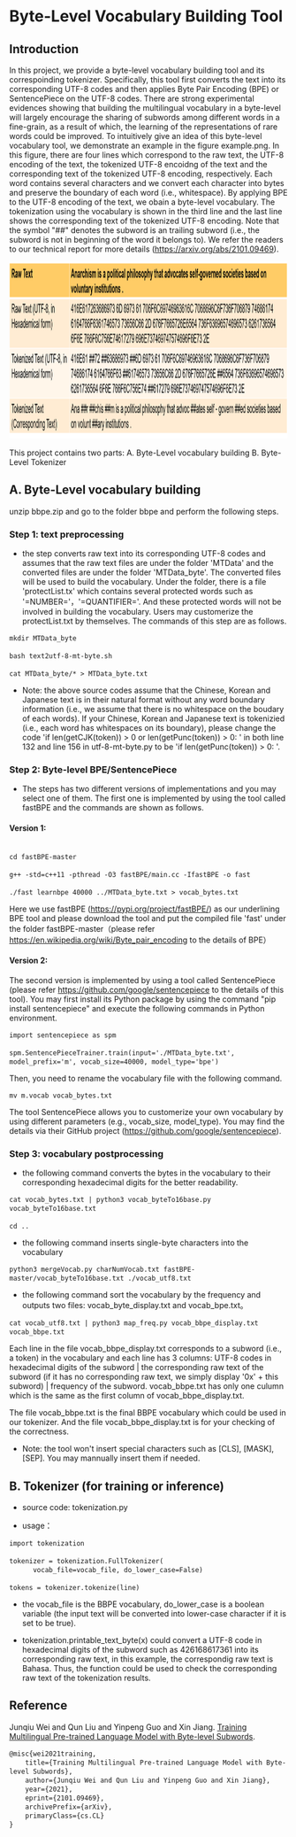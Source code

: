 # Byte-Level Vocabulary Building Tool


## Introduction

In this project, we provide a byte-level vocabulary building tool and its correspoinding tokenizer. Specifically, this tool first converts the text into its corresponding UTF-8 codes and then applies Byte Pair Encoding (BPE) or SentencePiece on the UTF-8 codes. There are strong experimental evidences showing that building the multilingual vocabulary in a byte-level will largely encourage the sharing of subwords among different words in a fine-grain, as a result of which, the learning of the representations of rare words could be improved. To intuitively give an idea of this byte-level vocabulary tool, we demonstrate an example in the figure example.png. In this figure, there are four lines which correspond to the raw text, the UTF-8 encoding of the text, the tokenized UTF-8 encoidng of the text and the corresponding text of the tokenized UTF-8 encoding, respectively. Each word contains several characters and we convert each character into bytes and preserve the boundary of each word (i.e., whitespace). By applying BPE to the UTF-8 encoding of the text, we obain a byte-level vocabulary. The tokenization using the vocabulary is shown in the third line and the last line shows the corresponding text of the tokenized UTF-8 encoding. Note that the symbol "##" denotes the subword is an trailing subword (i.e., the subword is not in beginning of the word it belongs to). We refer the readers to our technical report for more details (https://arxiv.org/abs/2101.09469).

<img src="example.png" width="1000" height="320"/>
<br />

This project contains two parts: A. Byte-Level vocabulary building B. Byte-Level Tokenizer

## A. Byte-Level vocabulary building


unzip bbpe.zip and go to the folder bbpe and perform the following steps. 

### Step 1: text preprocessing

* the step converts raw text into its corresponding UTF-8 codes and assumes that the raw text files are under the folder 'MTData' and the converted files are under the folder 'MTData_byte'. The converted files will be used to build the vocabulary. Under the folder, there is a file 'protectList.tx' which contains several protected words such as '=NUMBER='，'=QUANTIFIER='. And these protected words will not be involved in building the vocabulary. Users may customerize the protectList.txt by themselves. The commands of this step are as follows. 

```
mkdir MTData_byte

bash text2utf-8-mt-byte.sh

cat MTData_byte/* > MTData_byte.txt
```

* Note: the above source codes assume that the Chinese, Korean and Japanese text is in their natural format without any word boundary information (i.e., we assume that there is no whitespace on the boudary of each words). If your Chinese, Korean and Japanese text is tokenizied (i.e., each word has whitespaces on its boundary), please change the code 'if len(getCJK(token)) > 0 or len(getPunc(token)) > 0: ' in both line 132 and line 156 in utf-8-mt-byte.py to be 'if len(getPunc(token)) > 0: '.

### Step 2: Byte-level BPE/SentencePiece

* The steps has two different versions of implementations and you may select one of them. The first one is implemented by using the tool called fastBPE and the commands are shown as follows. 

#### Version 1:

```

cd fastBPE-master

g++ -std=c++11 -pthread -O3 fastBPE/main.cc -IfastBPE -o fast

./fast learnbpe 40000 ../MTData_byte.txt > vocab_bytes.txt
```

Here we use fastBPE (https://pypi.org/project/fastBPE/) as our underlining BPE tool and please download the tool and put the compiled file 'fast' under the folder fastBPE-master（please refer https://en.wikipedia.org/wiki/Byte_pair_encoding to the details of BPE）

#### Version 2:

The second version is implemented by using a tool called SentencePiece (please refer https://github.com/google/sentencepiece to the details of this tool). You may first install its Python package by using the command "pip install sentencepiece" and execute the following commands in Python environment. 

```
import sentencepiece as spm

spm.SentencePieceTrainer.train(input='./MTData_byte.txt', model_prefix='m', vocab_size=40000, model_type='bpe')
```

Then, you need to rename the vocabulary file with the following command. 

```
mv m.vocab vocab_bytes.txt
```

The tool SentencePiece allows you to customerize your own vocabulary by using different parameters (e.g., vocab_size, model_type). You may find the details via their GitHub project (https://github.com/google/sentencepiece). 

### Step 3: vocabulary postprocessing

* the following command converts the bytes in the vocabulary to their corresponding hexadecimal digits for the better readability. 

```
cat vocab_bytes.txt | python3 vocab_byteTo16base.py vocab_byteTo16base.txt

cd ..
```

* the following command inserts single-byte characters into the vocabulary 

```
python3 mergeVocab.py charNumVocab.txt fastBPE-master/vocab_byteTo16base.txt ./vocab_utf8.txt
```

* the following command sort the vocabulary by the frequency and outputs two files: vocab_byte_display.txt and vocab_bpe.txt。

```
cat vocab_utf8.txt | python3 map_freq.py vocab_bbpe_display.txt vocab_bbpe.txt
```

Each line in the file vocab_bbpe_display.txt corresponds to a subword (i.e., a token) in the vocabulary and each line has 3 columns: UTF-8 codes in hexadecimal digits of the subword | the corresponding raw text of the subword (if it has no corresponding raw text, we simply display '0x' + this subword) | frequency of the subword. vocab_bbpe.txt has only one culumn which is the same as the first column of vocab_bbpe_display.txt. 

The file vocab_bbpe.txt is the final BBPE vocabulary which could be used in our tokenizer. And the file vocab_bbpe_display.txt is for your checking of the correctness. 

* Note: the tool won't insert special characters such as [CLS], [MASK], [SEP]. You may mannually insert them if needed. 


## B. Tokenizer (for training or inference)

* source code: tokenization.py

* usage：

```
import tokenization

tokenizer = tokenization.FullTokenizer(
      vocab_file=vocab_file, do_lower_case=False)

tokens = tokenizer.tokenize(line)
```

* the vocab_file is the BBPE vocabulary, do_lower_case is a boolean variable (the input text will be converted into lower-case character if it is set to be true). 

* tokenization.printable_text_byte(x) could convert a UTF-8 code in hexadecimal digits of the subword such as 426168617361 into its corresponding raw text, in this example, the correspondig raw text is Bahasa. Thus, the function could be used to check the corresponding raw text of the tokenization results. 

## Reference
Junqiu Wei and Qun Liu and Yinpeng Guo and Xin Jiang.
[Training Multilingual Pre-trained Language Model with Byte-level Subwords](https://arxiv.org/abs/2004.04037).

```
@misc{wei2021training,
    title={Training Multilingual Pre-trained Language Model with Byte-level Subwords},
    author={Junqiu Wei and Qun Liu and Yinpeng Guo and Xin Jiang},
    year={2021},
    eprint={2101.09469},
    archivePrefix={arXiv},
    primaryClass={cs.CL}
}
```
